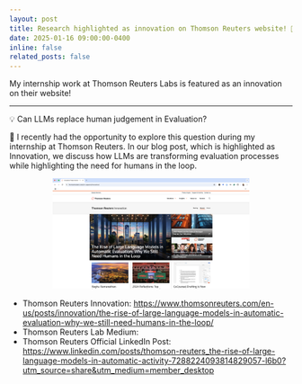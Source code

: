 ```yaml
---
layout: post
title: Research highlighted as innovation on Thomson Reuters website! 🎉
date: 2025-01-16 09:00:00-0400
inline: false
related_posts: false
---
```


My internship work at Thomson Reuters Labs is featured as an <span class="font-weight-bold">innovation</span> on their website!

---

💡 <span class="font-weight-bold">Can LLMs replace human judgement in Evaluation?</span>

📝 I recently had the opportunity to explore this question during my internship at Thomson Reuters. In our blog post, which is highlighted as Innovation, we discuss how LLMs are transforming evaluation processes while highlighting the need for humans in the loop.

<p align="center">
  <img src="assets/img/blog-post-TR-innovation.png" width="350" title="blog-post-TR-innovation">
</p>

- <span class="font-weight-bold">Thomson Reuters Innovation:</span> https://www.thomsonreuters.com/en-us/posts/innovation/the-rise-of-large-language-models-in-automatic-evaluation-why-we-still-need-humans-in-the-loop/
- <span class="font-weight-bold">Thomson Reuters Lab Medium:</span>
- <span class="font-weight-bold">Thomson Reuters Official LinkedIn Post:</span> https://www.linkedin.com/posts/thomson-reuters_the-rise-of-large-language-models-in-automatic-activity-7288224093814829057-l6b0?utm_source=share&utm_medium=member_desktop